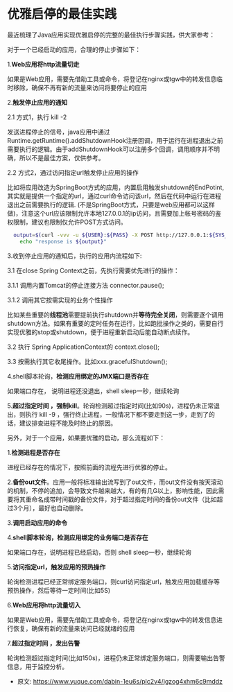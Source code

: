 # 优雅启停的最佳实践
<!--page header-->

最近梳理了Java应用实现优雅启停的完整的最佳执行步骤实践，供大家参考：

对于一个已经启动的应用，合理的停止步骤如下：

1.**Web应用将http流量切走**

如果是Web应用，需要先借助工具或命令，将登记在nginx或tgw中的转发信息临时移除，确保不再有新的流量来访问将要停止的应用

2.**触发停止应用的通知**

2.1 方式1，执行 kill -2

发送进程停止的信号，java应用中通过Runtime.getRuntime().addShutdownHook注册回调，用于运行在进程退出之前需要执行的逻辑。由于addShutdownHook可以注册多个回调，调用顺序并不明确，所以不是最佳方案，仅供参考。

2.2 方式2，通过访问指定url触发停止应用的操作

比如将应用改造为SpringBoot方式的应用，内置启用触发shutdown的EndPotint,其实就是提供一个指定的url，通过curl命令访问该url，然后在代码中运行在进程退出之前需要执行的逻辑.
(不是SpringBoot方式，只要是web应用都可以这样做)，注意这个url应该限制允许本地127.0.0.1的ip访问，且需要加上帐号密码的鉴权限制，建议也限制仅允许POST方式访问。

```bash
  output=$(curl -vvv -u ${USER}:${PASS} -X POST http://127.0.0.1:${SYS_PORT}${CONTEXT_PATH}/actuator/shutdown)
    echo "response is ${output}"
```

3.收到停止应用的通知后，执行的应用内流程如下:

3.1 在close Spring Context之前，先执行需要优先进行的操作：

3.1.1 调用内置Tomcat的停止连接方法 connector.pause();

3.1.2 调用其它按需实现的业务个性操作

比如某些重要的**线程池**需要提前执行shutdown并**等待完全关闭**，则需要逐个调用shutdown方法。如果有重要的定时任务在运行，比如跑批操作之类的，需要自行实现优雅的stop或shutdown，便于进程重新启动后能自动断点续作。

3.2 执行 Spring ApplicationContext的 context.close();

3.3 按需执行其它收尾操作。比如xxx.gracefulShutdown();

4.shell脚本轮询，**检测应用绑定的JMX端口是否存在**

如果端口存在， 说明进程还没退出，shell sleep一秒，继续轮询

5.**超过指定时间 ，强制kill**。轮询检测超过指定时间(比如90s)，进程仍未正常退出，则执行 kill -9 ，强行终止进程，一般情况下都不要走到这一步，走到了的话，建议排查进程不能及时终止的原因。

另外，对于一个应用，如果要优雅的启动，那么流程如下：

1.**检测进程是否存在**

进程已经存在的情况下，按照前面的流程先进行优雅的停止。

2.**备份out文件**。应用一般将标准输出流写到了out文件，而out文件没有按天滚动的机制，不停的追加，会导致文件越来越大，有的有几G以上，影响性能，因此需要将其重命名成带时间戳的备份文件，对于超过指定时间的备份out文件（比如超过3个月），最好也自动删除。

3.**调用启动应用的命令**

4.**shell脚本轮询，检测应用绑定的业务端口是否存在**

如果端口存在，说明进程已经启动，否则 shell sleep一秒，继续轮询

5.**访问指定url，触发应用的预热操作**

轮询检测进程已经正常绑定服务端口，则curl访问指定url，触发应用加载缓存等预热操作，然后等待一定时间(比如5S)

6.**Web应用将http流量切入**

如果是Web应用，需要先借助工具或命令，将登记在nginx或tgw中的转发信息进行恢复，确保有新的流量来访问已经就绪的应用

7.**超过指定时间 ，发出告警**

轮询检测超过指定时间(比如150s)，进程仍未正常绑定服务端口，则需要输出告警信息，用于监控分析。


<!--page footer-->
- 原文: <https://www.yuque.com/dabin-1eu6s/plc2v4/igzog4xhm6c9mddz>